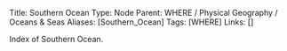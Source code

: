 Title: Southern Ocean
Type: Node
Parent: WHERE / Physical Geography / Oceans & Seas
Aliases: [Southern_Ocean]
Tags: [WHERE]
Links: []

Index of Southern Ocean.
